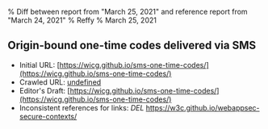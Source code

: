 % Diff between report from "March 25, 2021" and reference report from "March 24, 2021"
% Reffy
% March 25, 2021

## Origin-bound one-time codes delivered via SMS

- Initial URL: [https://wicg.github.io/sms-one-time-codes/](https://wicg.github.io/sms-one-time-codes/)
- Crawled URL: [undefined](undefined)
- Editor's Draft: [https://wicg.github.io/sms-one-time-codes/](https://wicg.github.io/sms-one-time-codes/)
- Inconsistent references for links: *DEL* https://w3c.github.io/webappsec-secure-contexts/


